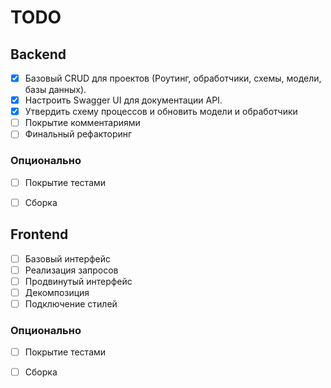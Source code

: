 # TODO 


## Backend
- [x] Базовый CRUD для проектов (Роутинг, обработчики, схемы, модели, базы данных).
- [x] Настроить Swagger UI для документации API.
- [x] Утвердить схему процессов и обновить модели и обработчики
- [ ] Покрытие комментариями
- [ ] Финальный рефакторинг

### Опционально
- [ ] Покрытие тестами
- [ ] Сборка


## Frontend
- [ ] Базовый интерфейс
- [ ] Реализация запросов
- [ ] Продвинутый интерфейс
- [ ] Декомпозиция
- [ ] Подключение стилей

### Опционально
- [ ] Покрытие тестами
- [ ] Сборка

